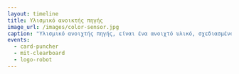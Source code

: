 ```yaml
---
layout: timeline
title: Υλισμικό ανοικτής πηγής
image_url: /images/color-sensor.jpg
caption: "Υλισμικό ανοιχτής πηγής, είναι ένα ανοιχτό υλικό, σχεδιασμένο με τρόπο ώστε να είναι δημοσίως διαθέσιμο, με αποτέλσμα ο καθένας να έχει την δυνατότητα να το επεξεργαστεί και να δημιουργήσει κάτι καινούργιο που ως βάση, θα έχει το συγκεκριμένο υλικό."
events:
  - card-puncher
  - mit-clearboard
  - logo-robot
---
```

